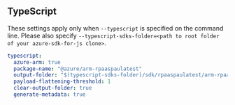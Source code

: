 ## TypeScript

These settings apply only when `--typescript` is specified on the command line.
Please also specify `--typescript-sdks-folder=<path to root folder of your azure-sdk-for-js clone>`.

``` yaml $(typescript)
typescript:
  azure-arm: true
  package-name: "@azure/arm-rpaaspaulatest"
  output-folder: "$(typescript-sdks-folder)/sdk/rpaaspaulatest/arm-rpaaspaulatest"
  payload-flattening-threshold: 1
  clear-output-folder: true
  generate-metadata: true
```
